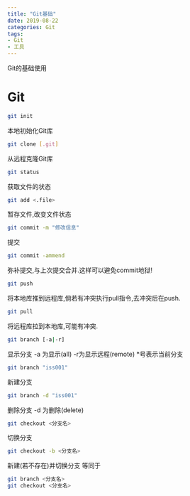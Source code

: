 ```yaml
---
title: "Git基础"
date: 2019-08-22
categories: Git 
tags: 
- Git
- 工具
---
```

Git的基础使用
<!-- more -->
# Git

```bash
git init
```
本地初始化Git库

```bash
git clone [.git]
```
从远程克隆Git库

```bash
git status
```
获取文件的状态

```bash
git add <.file>
```
暂存文件,改变文件状态

```bash
git commit -m "修改信息"
```
提交

```bash
git commit -ammend
```
弥补提交,与上次提交合并.这样可以避免commit地狱!

```bash
git push
```
将本地库推到远程库,倘若有冲突执行pull指令,去冲突后在push.

```bash
git pull
```
将远程库拉到本地库,可能有冲突.

```bash
git branch [-a|-r]
```
显示分支 -a 为显示(all) -r为显示远程(remote)
*号表示当前分支

```bash
git branch "iss001"
```
新建分支

```bash
git branch -d "iss001"
```
删除分支 -d 为删除(delete)

```bash
git checkout <分支名>
```
切换分支

```bash
git checkout -b <分支名> 
```
新建(若不存在)并切换分支
等同于
```bash
git branch <分支名>
git checkout <分支名>
```
